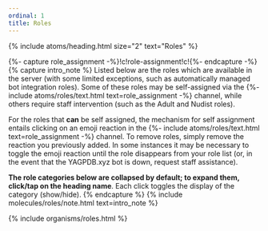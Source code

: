```yaml
---
ordinal: 1
title: Roles
---
```


{% include atoms/heading.html size="2" text="Roles" %}

{%- capture role_assignment -%}!c!role-assignment!c!{%- endcapture -%}
{% capture intro_note %}
Listed below are the roles which are available in the server (with some limited exceptions, such as automatically managed bot integration roles). Some of these roles may be self-assigned via the {%- include atoms/roles/text.html text=role_assignment -%} channel, while others require staff intervention (such as the Adult and Nudist roles). 

For the roles that **can** be self assigned, the mechanism for self assignment entails clicking on an emoji reaction in the {%- include atoms/roles/text.html text=role_assignment -%} channel. To remove roles, simply remove the reaction you previously added. In some instances it may be necessary to toggle the emoji reaction until the role disappears from your role list (or, in the event that the YAGPDB.xyz bot is down, request staff assistance).

**The role categories below are collapsed by default; to expand them, click/tap on the heading name**. Each click toggles the display of the category (show/hide).
{% endcapture %}
{% include molecules/roles/note.html text=intro_note %}

{% include organisms/roles.html %}
